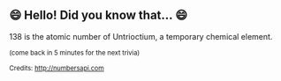 ## 😄 Hello! Did you know that... 😄
138 is the atomic number of Untrioctium, a temporary chemical element.

<sup>(come back in 5 minutes for the next trivia)</sup>


<sup>Credits: http://numbersapi.com</sup>

